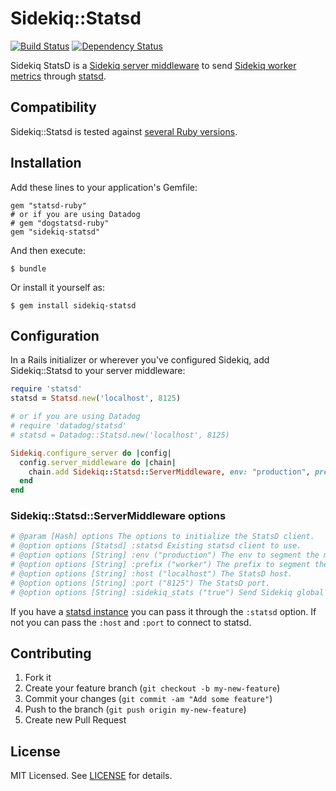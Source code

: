 # Sidekiq::Statsd

[![Build Status](https://secure.travis-ci.org/phstc/sidekiq-statsd.png)](http://travis-ci.org/phstc/sidekiq-statsd)
[![Dependency Status](https://gemnasium.com/phstc/sidekiq-statsd.png)](https://gemnasium.com/phstc/sidekiq-statsd)

Sidekiq StatsD is a [Sidekiq server middleware](https://github.com/mperham/sidekiq/wiki/Middleware) to send [Sidekiq worker metrics](https://github.com/mperham/sidekiq/wiki/API#wiki-stats) through [statsd](https://github.com/reinh/statsd).

## Compatibility

Sidekiq::Statsd is tested against [several Ruby versions](.travis.yml#L4).

## Installation

Add these lines to your application's Gemfile:

    gem "statsd-ruby"
    # or if you are using Datadog
    # gem "dogstatsd-ruby"
    gem "sidekiq-statsd"

And then execute:

    $ bundle

Or install it yourself as:

    $ gem install sidekiq-statsd

## Configuration

In a Rails initializer or wherever you've configured Sidekiq, add
Sidekiq::Statsd to your server middleware:

```ruby
require 'statsd'
statsd = Statsd.new('localhost', 8125)

# or if you are using Datadog
# require 'datadog/statsd'
# statsd = Datadog::Statsd.new('localhost', 8125)

Sidekiq.configure_server do |config|
  config.server_middleware do |chain|
    chain.add Sidekiq::Statsd::ServerMiddleware, env: "production", prefix: "worker", statsd: statsd
  end
end
```

### Sidekiq::Statsd::ServerMiddleware options

```ruby
# @param [Hash] options The options to initialize the StatsD client.
# @option options [Statsd] :statsd Existing statsd client to use.
# @option options [String] :env ("production") The env to segment the metric key (e.g. env.prefix.worker_name.success|failure).
# @option options [String] :prefix ("worker") The prefix to segment the metric key (e.g. env.prefix.worker_name.success|failure).
# @option options [String] :host ("localhost") The StatsD host.
# @option options [String] :port ("8125") The StatsD port.
# @option options [String] :sidekiq_stats ("true") Send Sidekiq global stats e.g. total enqueued, processed and failed.
```

If you have a [statsd instance](https://github.com/github/statsd-ruby) you can pass it through the `:statsd` option. If not you can pass the `:host` and `:port` to connect to statsd.

## Contributing

1. Fork it
2. Create your feature branch (`git checkout -b my-new-feature`)
3. Commit your changes (`git commit -am "Add some feature"`)
4. Push to the branch (`git push origin my-new-feature`)
5. Create new Pull Request

## License

MIT Licensed. See [LICENSE](LICENSE) for details.
